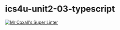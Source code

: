 # ics4u-unit2-03-typescript

[![Mr Coxall's Super Linter](https://github.com/Ethan-Prieur1/ics4u-unit2-03-typescript/workflows/Mr%20Coxall's%20Super%20Linter/badge.svg)](https://github.com/Ethan-Prieur1/ics4u-unit2-03-typescript/actions/)
